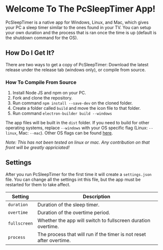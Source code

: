 # Welcome To The PcSleepTimer App!
PcSleepTimer is a native app for Windows, Linux, and Mac, which gives your PC a sleep timer similar to the ones found in your TV. You can setup your own duration and the process that is ran once the time is up (default is the shutdown command for the OS).

## How Do I Get It?
There are two ways to get a copy of PcSleepTimer: Download the latest release under the release tab (windows only), or compile from source.

### How To Compile From Source
1. Install Node JS and npm on your PC.
2. Fork and clone the repository.
3. Run command ```npm install --save-dev``` on the cloned folder.
4. Create a folder called ```build``` and move the icon file to that folder.
5. Run command ```electron-builder build --windows```

The app files will be built in the ```dist``` folder. If you need to build for other operating systems, replace ```--windows``` with your OS specific flag (Linux: ```--linux```, Mac: ```--mac```). Other OS flags can be found [here](https://www.electron.build/cli).

*Note: This has not been tested on linux or mac. Any contribution on that front will be greatly appriciated!*

## Settings
After you run PcSleepTimer for the first time it will create a ```settings.json``` file. You can change all the settings int this file, but the app must be restarted for them to take affect.

| Setting        | Description                                                       |
|----------------|-------------------------------------------------------------------|
|```duration```  |Duration of the sleep timer.                                       |
|```overtime```  |Duration of the overtime period.                                   |
|```fullscreen```|Whether the app will switch to fullscreen duration overtime.       |
|```process```   |The process that will run if the timer is not reset after overtime.|